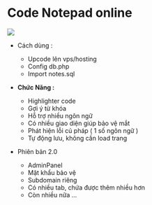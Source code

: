 # Code Notepad online 
![](https://i.imgur.com/DSvxMGR.png)
* Cách dùng :
  - Upcode lên vps/hosting
  - Config db.php
  - Import notes.sql 
  
* **Chức Năng :**
  - Highlighter code
  - Gợi ý từ khóa
  - Hỗ trợ nhiều ngôn ngữ
  - Có nhiều giao diện giúp bảo vệ mắt
  - Phát hiện lỗi cú pháp ( 1 số ngôn ngữ )
  - Tự động lưu, không cần load trang
  
 * Phiên bản 2.0
   - AdminPanel
   - Mật khẩu bảo vệ 
   - Subdomain riêng
   - Có nhiều tab, chứa được thêm nhiều hơn
   - Còn nhiều nữa ...
